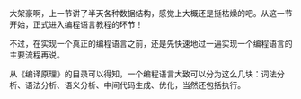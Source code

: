大架豪啊，上一节讲了半天各种数据结构，感觉上大概还是挺枯燥的吧。从这一节开始，正式进入编程语言教程的环节！

不过，在实现一个真正的编程语言之前，还是先快速地过一遍实现一个编程语言的主要流程再说。

从《编译原理》的目录可以得知，一个编程语言大致可以分为这么几块：词法分析、语法分析、语义分析、中间代码生成、优化，当然还包括执行。